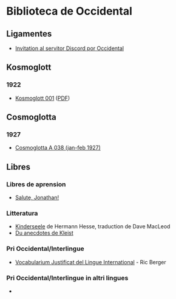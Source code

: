 # Biblioteca de Occidental

## Ligamentes

* [Invitation al servitor Discord por Occidental](https://discord.gg/Azsm78D)

## Kosmoglott

### 1922

* [Kosmoglott 001](/Kosmoglott001.md) ([PDF](/Kosmoglott001.pdf))

## Cosmoglotta

### 1927

* [Cosmoglotta A 038 (jan-feb 1927)](/Cosmoglotta_A_038.md)

## Libres

### Libres de aprension

* [Salute, Jonathan!](https://en.wikibooks.org/wiki/Salute,_Jonathan!)

### Litteratura

* [Kinderseele](Kinderseele.md) de Hermann Hesse, traduction de Dave MacLeod
* [Du anecdotes de Kleist](/Du_anecdotes_de_Kleist.md)

### Pri Occidental/Interlingue

* [Vocabularium Justificat del Lingue International](/Vocabularium%20Justificat%20del%20Lingue%20International.md) - Ric Berger

### Pri Occidental/Interlingue in altri lingues

* 